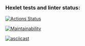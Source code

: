 ### Hexlet tests and linter status:
[![Actions Status](https://github.com/piafson/java-project-61/workflows/hexlet-check/badge.svg)](https://github.com/piafson/java-project-61/actions)

[![Maintainability](https://api.codeclimate.com/v1/badges/cf37f972214aeaa9ab2d/maintainability)](https://codeclimate.com/github/piafson/java-project-61/maintainability)

[![asciicast](https://asciinema.org/a/113463.png)](https://asciinema.org/a/HHcYj5qOnWLNbiVNj1FUx3aTS)
